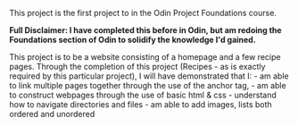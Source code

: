 This project is the first project to in the Odin Project Foundations course.

**Full Disclaimer: I have completed this before in Odin, but am redoing the Foundations section of Odin to solidify the knowledge I'd gained.**

This project is to be a website consisting of a homepage and a few recipe pages. 
Through the completion of this project (Recipes - as is exactly required by this particular project), I will have demonstrated that I:
    - am able to link multiple pages together through the use of the anchor tag,
    - am able to construct webpages through the use of basic html & css
    - understand how to navigate directories and files
    - am able to add images, lists both ordered and unordered
 